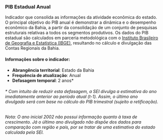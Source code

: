 ### PIB Estadual Anual
Indicador que consolida as informações da atividade econômica do estado. O principal objetivo do PIB anual é demonstrar a dinâmica e o desempenho econômico da Bahia, a partir da consolidação de um conjunto de pesquisas estruturais relativas a todos os segmentos produtivos.
Os dados do PIB estadual são calculados em parceria metodológica com o [Instituto Brasileiro de Geografia e Estatística (IBGE)](https://www.ibge.gov.br/), resultando no cálculo e divulgação das Contas Regionais da Bahia. 

#### Informações sobre o indicador:
* **Abrangência territorial**: Estado da Bahia
* **Frequência de atualização**:	Anual
* **Defasagem temporal**: 2 anos*

###### * Com intuito de reduzir esta defasagem, a SEI divulga a estimativa do ano imediatamente anterior ao período atual (t-1). Assim, o último ano divulgado será com base no cálculo do PIB trimestral (sujeito a retificação). 

###### Nota: O ano inicial 2002 não possui informação quanto à taxa de crescimento. Já o último ano divulgado não dispõe dos dados para comparação com região e país, por se tratar de uma estimativa do estado calculada pela SEI. 
